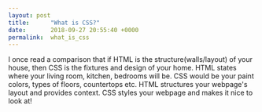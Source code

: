 ```yaml
---
layout: post
title:      "What is CSS?"
date:       2018-09-27 20:55:40 +0000
permalink:  what_is_css
---
```



I once read a comparison that if HTML is the structure(walls/layout) of your house, then CSS is the fixtures and design of your home.  HTML states where your living room, kitchen, bedrooms will be.  CSS would be your paint colors, types of floors, countertops etc. HTML structures your webpage's layout and provides context. CSS styles your webpage and makes it nice to look at!
